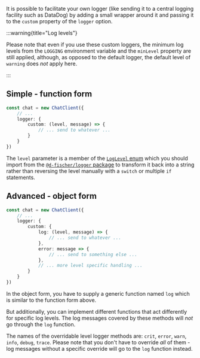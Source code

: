 It is possible to facilitate your own logger (like sending it to a central logging facility such as DataDog)
by adding a small wrapper around it and passing it to the `custom` property of the `logger` option.

:::warning{title="Log levels"}

Please note that even if you use these custom loggers, the minimum log levels from the `LOGGING` environment variable
and the `minLevel` property are still applied, although,
as opposed to the default logger, the default level of `warning` does *not* apply here.

:::

## Simple - function form

```ts
const chat = new ChatClient({
	// ...
	logger: {
		custom: (level, message) => {
			// ... send to whatever ...
		}
	}
})
```

The `level` parameter is a member of the [`LogLevel` enum](https://github.com/d-fischer/logger/blob/b021ee7ed84499a4d090c351487bda16c1dd617e/src/LogLevel.ts#L3-L10)
which you should import from the [`@d-fischer/logger` package](https://www.npmjs.com/package/@d-fischer/logger)
to transform it back into a string rather than reversing the level manually with a `switch` or multiple `if` statements.

## Advanced - object form

```ts
const chat = new ChatClient({
	// ...
	logger: {
		custom: {
			log: (level, message) => {
				// ... send to whatever ...
			},
			error: message => {
				// ... send to something else ...
			},
			// ... more level specific handling ...
		}
	}
})
```

In the object form, you have to supply a generic function named `log` which is similar to the function form above.

But additionally, you can implement different functions that act differently for specific log levels. 
The log messages covered by these methods will *not* go through the `log` function.

The names of the overridable level logger methods are: `crit`, `error`, `warn`, `info`, `debug`, `trace`. 
Please note that you don't have to override *all* of them -
log messages without a specific override will go to the `log` function instead.

